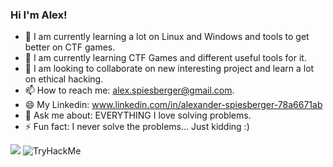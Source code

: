 ### Hi I'm Alex!
- 🔭 I am currently learning a lot on Linux and Windows and tools to get better on CTF games.
- 🌱 I am currently learning CTF Games and different useful tools for it.
- 👯 I am looking to collaborate on new interesting project and learn a lot on ethical hacking.
- 📫 How to reach me: alex.spiesberger@gmail.com.
- 😄 My Linkedin: www.linkedin.com/in/alexander-spiesberger-78a6671ab
- 💬 Ask me about: EVERYTHING I love solving problems.
- ⚡ Fun fact: I never solve the problems... Just kidding :)

<img src="https://github-readme-stats.vercel.app/api?username=AlexJS6&&show_icons=true&title_color=ffffff&icon_color=57C004&text_color=daf7dc&bg_color=066EA7">

<img src="https://tryhackme-badges.s3.amazonaws.com/AlexPY.png" alt="TryHackMe">

<!--
**AlexJS6/AlexJS6** is a ✨ _special_ ✨ repository because its `README.md` (this file) appears on your GitHub profile.

Here are some ideas to get you started:

- 🔭 I’m currently working on a python multiplayer game.
- 🌱 I’m currently learning Python.
- 👯 I’m looking to collaborate on new things.
- 🤔 I’m looking for help with ...
- 💬 Ask me about ...
- 📫 How to reach me: alex.spiesberger@gmail.com
- 😄 Pronouns: ...
- ⚡ Fun fact: 
-->
